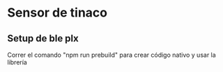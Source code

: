# Sensor de tinaco

## Setup de ble plx
Correr el comando "npm run prebuild" para crear código nativo y usar la librería